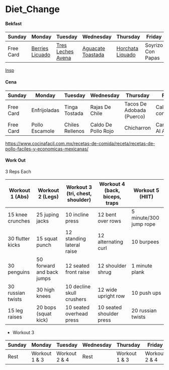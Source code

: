 # Diet_Change

#### Bekfast

| Sunday | Monday | Tuesday | Wednesday | Thursday | Friday | Saturday |
| ------ | ------ | ------- | --------- | -------- | ------ | -------- |
| Free Card | [Berries Licuado](https://github.com/machavezg9/Diet_Change/blob/master/Recipes/Breakfast_Berries_Licuado.md) | [Tres Leches Avena](https://github.com/machavezg9/Diet_Change/blob/master/Recipes/Breakfast_Tres_Leches_Avena.md) | [Aguacate Toastada](https://github.com/machavezg9/Diet_Change/blob/master/Recipes/Breakfast_Aguacate_Tostada.md) | [Horchata Liquado](https://github.com/machavezg9/Diet_Change/blob/master/Recipes/Breakfast_Horchata_Liquado.md) | Soyrizo Con Papas | Chilaquiles |

[Insp](https://greatist.com/eat/mexican-breakfast-recipes-that-arent-just-burritos#1)

#### Cena

| Sunday | Monday | Tuesday | Wednesday | Thursday | Friday | Saturday |
| ------ | ------ | ------- | --------- | -------- | ------ | -------- |
| Free Card | Enfrijoladas | Tinga Tostada | Rajas De Chile | Tacos De Adobada (Puerco) | Calabazitas con Crema | Salmon Con Verduras |
| Free Card | Pollo Escamole | Chiles Rellenos | Caldo De Pollo Rojo | Chicharron | Camarones Al Ajillo | Nopales |

https://www.cocinafacil.com.mx/recetas-de-comida/receta/recetas-de-pollo-faciles-y-economicas-mexicanas/

#### Work Out
3 Reps Each

| Workout 1 (Abs) | Workout 2 (Legs) | Workout 3 (tri, chest, shoulder) | Workout 4 (back, biceps, traps | Workout 5 (HIIT) |
| ------ | ------ | ------- | ------- | ------- | 
| 15 knee crunches | 25 juping jacks | 10 incline press | 12 bent over rows | 5 minute/300 jump rope |
| 30 flutter kicks | 15 squat punch | 12 standing lateral raise | 12 alternating curl | 10 burpees |
| 30 penguins | 50 forward and back jumps | 12 seated front raise | 12 shoulder shrug | 1 minute plank |
| 30 russian twists | 30 high knees | 10 decline skull crushers| 12 wide upright row | 10 push ups |
| 15 leg raises | 20 bops (squat kick) | 10 seated overhead press| 10 seated shoulder press | 20 russian twists |
   
* Workout 3

| Sunday | Monday | Tuesday | Wednesday | Thursday | Friday | Saturday |
| ------ | ------ | ------- | --------- | -------- | ------ | -------- |
| Rest | Workout 1 & 3 | Workout 2 & 4 | Rest | Workout 1 & 3 | Workout 2 & 4 | Workout 5 |
